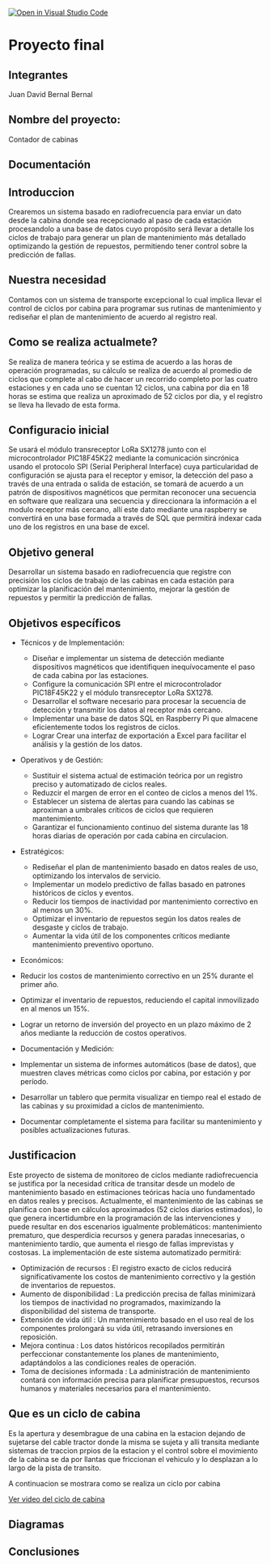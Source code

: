[![Open in Visual Studio Code](https://classroom.github.com/assets/open-in-vscode-2e0aaae1b6195c2367325f4f02e2d04e9abb55f0b24a779b69b11b9e10269abc.svg)](https://classroom.github.com/online_ide?assignment_repo_id=19677066&assignment_repo_type=AssignmentRepo)
# Proyecto final

## Integrantes

 Juan David Bernal Bernal

## Nombre del proyecto: 
 
  Contador de cabinas

## Documentación
 
 ## Introduccion
   
   Crearemos un sistema basado en radiofrecuencia para enviar un dato desde la cabina donde sea recepcionado al paso de cada estación procesandolo a una base de datos cuyo propósito será llevar a detalle los ciclos de trabajo para generar un plan de mantenimiento más detallado optimizando la gestión de repuestos, permitiendo tener control sobre la predicción de fallas.

 ## Nuestra necesidad 

  Contamos con un sistema de transporte excepcional lo cual implica llevar el control de ciclos por cabina para programar sus rutinas de mantenimiento y rediseñar el plan de mantenimiento de acuerdo al registro real.

 ## Como se realiza actualmete?

 Se realiza de manera teórica y se estima de acuerdo a las horas de operación programadas, su cálculo se realiza de acuerdo al promedio de ciclos que complete al cabo de hacer un recorrido completo por las cuatro estaciones y en cada uno se cuentan 12 ciclos, una cabina por dia en 18 horas se estima que realiza un aproximado de 52 ciclos por dia, y el registro se lleva ha llevado de esta forma.

 ## Configuracio inicial

 Se usará el módulo transreceptor LoRa SX1278 junto con el microcontrolador PIC18F45K22 mediante la comunicación sincrónica usando el protocolo SPI (Serial Peripheral Interface) cuya particularidad de configuración se ajusta para el receptor y emisor, la detección del paso a través de una entrada o salida de estación, se tomará de acuerdo a un patrón de dispositivos magnéticos que permitan reconocer una secuencia en software que realizara una secuencia y direccionara la información a el modulo receptor más cercano, allí este dato mediante una raspberry se convertirá en una base formada a través de SQL que permitirá indexar cada uno de los registros en una base de excel.

 ## Objetivo general
 Desarrollar un sistema basado en radiofrecuencia que registre con precisión los ciclos de trabajo de las cabinas en cada estación para optimizar la planificación del mantenimiento, mejorar la gestión de repuestos y permitir la predicción de fallas.

  ## Objetivos específicos

 - Técnicos y de Implementación:

    - Diseñar e implementar un sistema de detección mediante dispositivos magnéticos que identifiquen       inequívocamente el paso de cada cabina por las estaciones.
    - Configure la comunicación SPI entre el microcontrolador PIC18F45K22 y el módulo transreceptor LoRa SX1278.
    - Desarrollar el software necesario para procesar la secuencia de detección y transmitir los datos al receptor más cercano.
    - Implementar una base de datos SQL en Raspberry Pi que almacene eficientemente todos los registros de ciclos.
    - Lograr Crear una interfaz de exportación a Excel para facilitar el análisis y la gestión de los datos.


 - Operativos y de Gestión:

    - Sustituir el sistema actual de estimación teórica por un registro preciso y automatizado de ciclos reales.
    - Reduzcir el margen de error en el conteo de ciclos a menos del 1%.
    - Establecer un sistema de alertas para cuando las cabinas se aproximan a umbrales críticos de ciclos que requieren mantenimiento.
    - Garantizar el funcionamiento continuo del sistema durante las 18 horas diarias de operación por cada cabina en circulacion.


 - Estratégicos:

   - Rediseñar el plan de mantenimiento basado en datos reales de uso, optimizando los intervalos de servicio.
   - Implementar un modelo predictivo de fallas basado en patrones históricos de ciclos y eventos.
   - Reducir los tiempos de inactividad por mantenimiento correctivo en al menos un 30%.
   - Optimizar el inventario de repuestos según los datos reales de desgaste y ciclos de trabajo.
   - Aumentar la vida útil de los componentes críticos mediante mantenimiento preventivo oportuno.


 - Económicos:

  - Reducir los costos de mantenimiento correctivo en un 25% durante el primer año.
  - Optimizar el inventario de repuestos, reduciendo el capital inmovilizado en al menos un 15%.
  - Lograr un retorno de inversión del proyecto en un plazo máximo de 2 años mediante la reducción de costos operativos.


 - Documentación y Medición:

  - Implementar un sistema de informes automáticos (base de datos), que muestren claves métricas como ciclos por cabina, por estación y por período.
  - Desarrollar un tablero que permita visualizar en tiempo real el estado de las cabinas y su proximidad a ciclos de mantenimiento.
  - Documentar completamente el sistema para facilitar su mantenimiento y posibles actualizaciones futuras.

  ## Justificacion

  Este proyecto de sistema de monitoreo de ciclos mediante radiofrecuencia se justifica por la necesidad crítica de transitar desde un modelo de mantenimiento basado en estimaciones teóricas hacia uno fundamentado en datos reales y precisos.
  Actualmente, el mantenimiento de las cabinas se planifica con base en cálculos aproximados (52 ciclos diarios estimados), lo que genera incertidumbre en la programación de las intervenciones y puede resultar en dos escenarios igualmente problemáticos: mantenimiento prematuro, que desperdicia recursos y genera paradas innecesarias, o mantenimiento tardío, que aumenta el riesgo de fallas imprevistas y costosas.
  La implementación de este sistema automatizado permitirá:

  - Optimización de recursos : El registro exacto de ciclos reducirá significativamente los costos de mantenimiento correctivo y la gestión de inventarios de repuestos.
  - Aumento de disponibilidad : La predicción precisa de fallas minimizará los tiempos de inactividad no programados, maximizando la disponibilidad del sistema de transporte.
  - Extensión de vida útil : Un mantenimiento basado en el uso real de los componentes prolongará su vida útil, retrasando inversiones en reposición.
  - Mejora continua : Los datos históricos recopilados permitirán perfeccionar constantemente los planes de mantenimiento, adaptándolos a las condiciones reales de operación.
  - Toma de decisiones informada : La administración de mantenimiento contará con información precisa para planificar presupuestos, recursos humanos y materiales necesarios para el mantenimiento.
  
  ## Que es un ciclo de cabina 
   
  Es la apertura y desembrague de una cabina en la estacion dejando de sujetarse del cable tractor donde la misma se sujeta y alli transita mediante sistemas de traccion prpios de la estacion y el control sobre el movimiento de la cabina se da por llantas que friccionan el vehiculo y lo desplazan a lo largo de la pista de transito.

  A continuacion se mostrara como se realiza un ciclo por cabina

   [Ver video del ciclo de cabina](./Ciclo.mp4)

  


## Diagramas



## Conclusiones


<!-- Crear una carpeta src e incluir en ella los códigos y/o el proyecto de mplab-->

